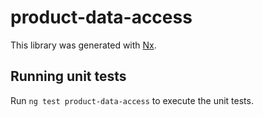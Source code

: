 # product-data-access

This library was generated with [Nx](https://nx.dev).

## Running unit tests

Run `ng test product-data-access` to execute the unit tests.
